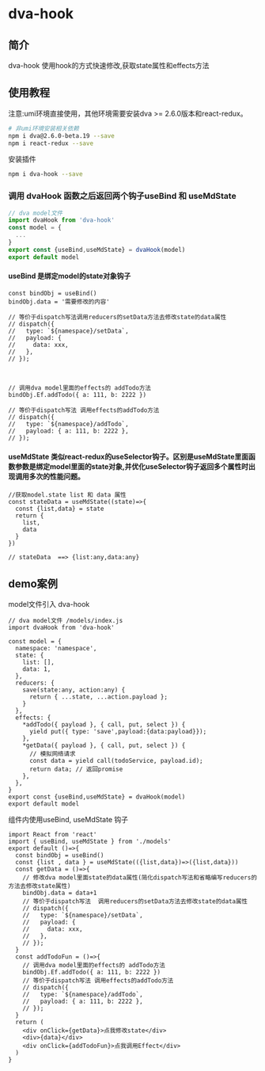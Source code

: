 # dva-hook

## 简介

dva-hook 使用hook的方式快速修改,获取state属性和effects方法

## 使用教程

注意:umi环境直接使用，其他环境需要安装dva >= 2.6.0版本和react-redux。

```bash
# 非umi环境安装相关依赖
npm i dva@2.6.0-beta.19 --save
npm i react-redux --save

```

安装插件

```bash
npm i dva-hook --save
```

### 调用 dvaHook 函数之后返回两个钩子useBind 和 useMdState
```ts
// dva model文件
import dvaHook from 'dva-hook'
const model = {
  ...
}
export const {useBind,useMdState} = dvaHook(model)
export default model
```
#### useBind 是绑定model的state对象钩子

```tsx
const bindObj = useBind()
bindObj.data = '需要修改的内容'

// 等价于dispatch写法调用reducers的setData方法去修改state的data属性
// dispatch({
//   type: `${namespace}/setData`,
//   payload: {
//     data: xxx,
//   },
// });



// 调用dva model里面的effects的 addTodo方法
bindObj.Ef.addTodo({ a: 111, b: 2222 })

// 等价于dispatch写法 调用effects的addTodo方法
// dispatch({
//   type: `${namespace}/addTodo`,
//   payload: { a: 111, b: 2222 },
// });

```
#### useMdState 类似react-redux的useSelector钩子。区别是useMdState里面函数参数是绑定model里面的state对象,并优化useSelector钩子返回多个属性时出现调用多次的性能问题。

```tsx
//获取model.state list 和 data 属性
const stateData = useMdState((state)=>{
  const {list,data} = state
  return {
    list,
    data
  }
})

// stateData  ==> {list:any,data:any}

```

## demo案例

model文件引入 dva-hook
```tsx
// dva model文件 /models/index.js
import dvaHook from 'dva-hook'

const model = {
  namespace: 'namespace',
  state: {
    list: [],
    data: 1,
  },
  reducers: {
    save(state:any, action:any) {
      return { ...state, ...action.payload };
    }
  },
  effects: {
    *addTodo({ payload }, { call, put, select }) {
      yield put({ type: 'save',payload:{data:payload}});
    },
    *getData({ payload }, { call, put, select }) {
      // 模拟网络请求
      const data = yield call(todoService, payload.id);
      return data; // 返回promise
    },
  },
}
export const {useBind,useMdState} = dvaHook(model)
export default model

```

组件内使用useBind, useMdState 钩子
```tsx
import React from 'react'
import { useBind, useMdState } from './models'
export default ()=>{
  const bindObj = useBind()
  const {list , data } = useMdState(({list,data})=>({list,data}))
  const getData = ()=>{
    // 修改dva model里面state的data属性(简化dispatch写法和省略编写reducers的方法去修改state属性)
    bindObj.data = data+1
    // 等价于dispatch写法  调用reducers的setData方法去修改state的data属性
    // dispatch({
    //   type: `${namespace}/setData`,
    //   payload: {
    //     data: xxx,
    //   },
    // });
  }
  const addTodoFun = ()=>{
    // 调用dva model里面的effects的 addTodo方法
    bindObj.Ef.addTodo({ a: 111, b: 2222 })
    // 等价于dispatch写法 调用effects的addTodo方法
    // dispatch({
    //   type: `${namespace}/addTodo`,
    //   payload: { a: 111, b: 2222 },
    // });
  }
  return (
    <div onClick={getData}>点我修改state</div>
    <div>{data}</div>
    <div onClick={addTodoFun}>点我调用Effect</div>
  )
}

```
